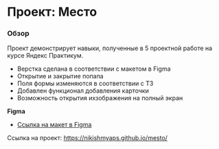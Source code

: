 # Проект: Место

### Обзор
Проект демонстрирует навыки, полученные в 5 проектной работе на курсе Яндекс Практикум.

- Верстка сделана в соответствии с макетом в Figma
- Открытие и закрытие попапа
- Поля формы изменяются в соответствии с ТЗ
- Добавлен функционал добавления карточки
- Возможность открытия ихзображения на полный экран

**Figma**
* [Ссылка на макет в Figma](https://www.figma.com/file/bjyvbKKJN2naO0ucURl2Z0/JavaScript.-Sprint-5?node-id=0%3A1&t=ldxcSBGYidKPFB5e-0)

Ссылка на проект: https://nikishmyaps.github.io/mesto/